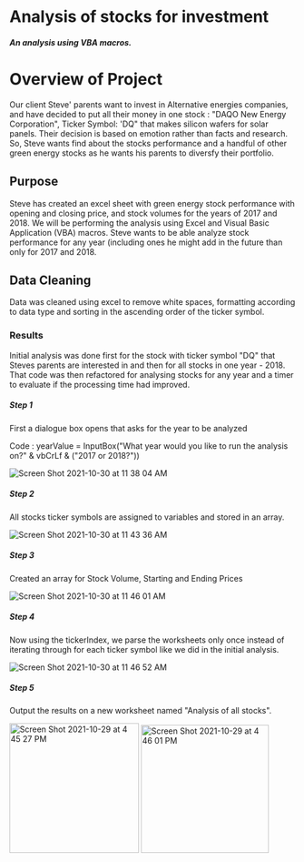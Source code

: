 # Analysis of stocks for investment
##### An analysis using VBA macros.
# Overview of Project
Our client Steve' parents want to invest in Alternative energies companies, and have decided to put all their money in one stock : "DAQO New Energy Corporation", Ticker Symbol: 'DQ" that makes silicon wafers for solar panels. Their decision is based on emotion rather than facts and research. So, Steve wants find about the stocks performance and a handful of other green energy stocks as he wants his parents to diversfy their portfolio. 

## Purpose
Steve has created an excel sheet with green energy stock performance with opening and closing price, and stock volumes for the years of 2017 and 2018. We will be performing the analysis using Excel and Visual Basic Application (VBA) macros. Steve wants to be able analyze stock performance for any year (including ones he might add in the future than only for 2017 and 2018.

## Data Cleaning
Data was cleaned using excel to remove white spaces, formatting according to data type and sorting in the ascending order of the ticker symbol.

### Results
Initial analysis was done first for the stock with ticker symbol "DQ" that Steves parents are interested in and then for all stocks in one year - 2018. That code was then refactored for analysing stocks for any year and a timer to evaluate if the processing time had improved. 

##### Step 1
First a dialogue box opens that asks for the year to be analyzed 

Code : yearValue = InputBox("What year would you like to run the analysis on?" & vbCrLf & ("2017 or 2018?"))

![Screen Shot 2021-10-30 at 11 38 04 AM](https://user-images.githubusercontent.com/75961057/139554873-5d8a0269-8102-472a-8d90-310060f5e3db.png)

##### Step 2
All stocks ticker symbols are assigned to variables and stored in an array. 

![Screen Shot 2021-10-30 at 11 43 36 AM](https://user-images.githubusercontent.com/75961057/139555000-c87f0261-1708-4425-b307-ab43792bd374.png)

##### Step 3
Created an array for Stock Volume, Starting and Ending Prices

![Screen Shot 2021-10-30 at 11 46 01 AM](https://user-images.githubusercontent.com/75961057/139555081-dba3b7c2-b3b1-4d0f-979e-58caba82fb3f.png)

##### Step 4
Now using the tickerIndex, we parse the worksheets only once instead of iterating through for each ticker symbol like we did in the initial analysis.

![Screen Shot 2021-10-30 at 11 46 52 AM](https://user-images.githubusercontent.com/75961057/139555155-ed72ebbf-b22f-498d-be49-a4419dc3099e.png)

##### Step 5
Output the results on a new worksheet named "Analysis of all stocks". 

<img width="228" alt="Screen Shot 2021-10-29 at 4 45 27 PM" src="https://user-images.githubusercontent.com/75961057/139555216-2c6c4c2e-50e0-4804-bbf5-9781b4c07059.png">

<img width="225" alt="Screen Shot 2021-10-29 at 4 46 01 PM" src="https://user-images.githubusercontent.com/75961057/139555220-f95d547e-bbd5-4b7a-97d9-1d5938b3bd8d.png">


